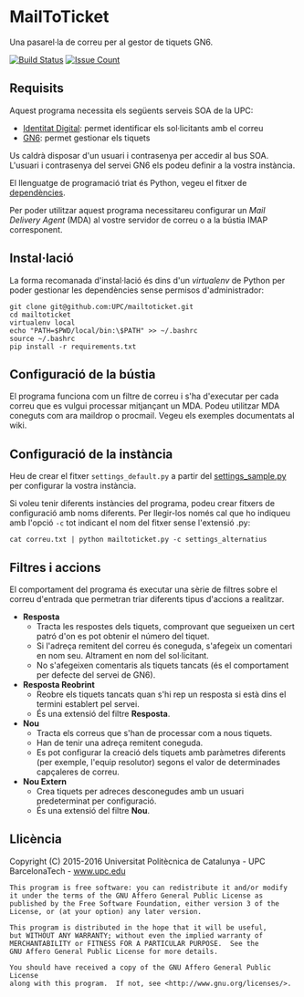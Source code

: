 MailToTicket
============

Una pasarel·la de correu per al gestor de tiquets GN6.

[![Build Status](https://secure.travis-ci.org/UPC/mailtoticket.png?branch=master)](http://travis-ci.org/UPC/mailtoticket) [![Issue Count](https://codeclimate.com/github/UPC/mailtoticket/badges/issue_count.svg)](https://codeclimate.com/github/UPC/mailtoticket)

Requisits
---------

Aquest programa necessita els següents serveis SOA de la UPC:

*   [Identitat Digital](https://bus-soa.upc.edu/GestioIdentitat/Personesv6?wsdl): permet identificar els sol·licitants amb el correu
*   [GN6](https://bus-soa.upc.edu/gN6/GestioTiquetsv2?wsdl): permet gestionar els tiquets

Us caldrà disposar d'un usuari i contrasenya per accedir al bus SOA.
L'usuari i contrasenya del servei GN6 els podeu definir a la vostra instància.

El llenguatge de programació triat és Python, vegeu el fitxer de [dependències](requirements.txt).

Per poder utilitzar aquest programa necessitareu configurar un _Mail Delivery Agent_ (MDA) al vostre servidor de correu o a la bústia IMAP corresponent.

Instal·lació
------------

La forma recomanada d'instal·lació és dins d'un _virtualenv_ de Python per poder gestionar les dependències sense permisos d'administrador:

```
git clone git@github.com:UPC/mailtoticket.git
cd mailtoticket
virtualenv local
echo "PATH=$PWD/local/bin:\$PATH" >> ~/.bashrc
source ~/.bashrc
pip install -r requirements.txt
```

Configuració de la bústia
-------------------------

El programa funciona com un filtre de correu i s'ha d'executar per cada correu que es vulgui processar mitjançant un MDA.
Podeu utilitzar MDA coneguts com ara maildrop o procmail. Vegeu els exemples documentats al wiki.

Configuració de la instància
----------------------------

Heu de crear el fitxer `settings_default.py` a partir del [settings_sample.py](settings_sample.py) per configurar la vostra instància.

Si voleu tenir diferents instàncies del programa, podeu crear fitxers de configuració amb noms diferents.
Per llegir-los només cal que ho indiqueu amb l'opció `-c` tot indicant el nom del fitxer sense l'extensió .py:

```
cat correu.txt | python mailtoticket.py -c settings_alternatius
```

Filtres i accions
-----------------

El comportament del programa és executar una sèrie de filtres sobre el correu d'entrada que permetran triar diferents tipus d'accions a realitzar.

*   **Resposta**
    *   Tracta les respostes dels tiquets, comprovant que segueixen un cert patró d'on es pot obtenir el número del tiquet.
    *   Si l'adreça remitent del correu és coneguda, s'afegeix un comentari en nom seu. Altrament en nom del sol·licitant.
    *   No s'afegeixen comentaris als tiquets tancats (és el comportament per defecte del servei de GN6).
*   **Resposta Reobrint**
    *   Reobre els tiquets tancats quan s'hi rep un resposta si està dins el termini establert pel servei.
    *   És una extensió del filtre **Resposta**.
*   **Nou**
    *   Tracta els correus que s'han de processar com a nous tiquets.
    *   Han de tenir una adreça remitent coneguda.
    *   Es pot configurar la creació dels tiquets amb paràmetres diferents (per exemple, l'equip resolutor) segons el valor de determinades capçaleres de correu.
*   **Nou Extern**
    *   Crea tiquets per adreces desconegudes amb un usuari predeterminat per configuració.
    *   És una extensió del filtre **Nou**.

Llicència
---------

Copyright (C) 2015-2016 Universitat Politècnica de Catalunya - UPC BarcelonaTech - www.upc.edu

```
This program is free software: you can redistribute it and/or modify
it under the terms of the GNU Affero General Public License as
published by the Free Software Foundation, either version 3 of the
License, or (at your option) any later version.

This program is distributed in the hope that it will be useful,
but WITHOUT ANY WARRANTY; without even the implied warranty of
MERCHANTABILITY or FITNESS FOR A PARTICULAR PURPOSE.  See the
GNU Affero General Public License for more details.

You should have received a copy of the GNU Affero General Public License
along with this program.  If not, see <http://www.gnu.org/licenses/>.
```
